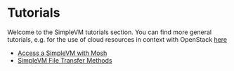 # Tutorials

Welcome to the SimpleVM tutorials section.
You can find more general tutorials, e.g. for the use of cloud resources in context with OpenStack [here](https://cloud.denbi.de/Tutorials)

- [Access a SimpleVM with Mosh](Mosh/index.md)
- [SimpleVM File Transfer Methods](File_Transfer_Methods/index.md)